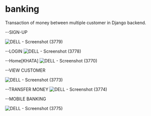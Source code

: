 # banking
Transaction of money between multiple customer in Django backend.




--SIGN-UP

![DELL - Screenshot (3779)](https://user-images.githubusercontent.com/47920126/112747600-097da500-8fd4-11eb-8372-f1c945b0b2cb.png)



--LOGIN
![DELL - Screenshot (3778)](https://user-images.githubusercontent.com/47920126/112747619-2619dd00-8fd4-11eb-84f4-70b7c7c3f04b.png)



--Home[KHATA]
![DELL - Screenshot (3770)](https://user-images.githubusercontent.com/47920126/112747649-4ea1d700-8fd4-11eb-9480-96616370b2e8.png)



--VIEW CUSTOMER

![DELL - Screenshot (3773)](https://user-images.githubusercontent.com/47920126/112747669-709b5980-8fd4-11eb-8bc5-e9c01c999399.png)


--TRANSFER MONEY
![DELL - Screenshot (3774)](https://user-images.githubusercontent.com/47920126/112747679-8a3ca100-8fd4-11eb-868d-0fcd45d5185a.png)



--MOBILE BANKING

![DELL - Screenshot (3775)](https://user-images.githubusercontent.com/47920126/112747698-a6404280-8fd4-11eb-9c09-5e682d3da0f2.png)


